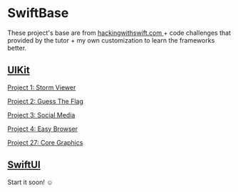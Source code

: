# SwiftBase

These project's base are from [hackingwithswift.com ](https://www.hackingwithswift.com/read) + code challenges that provided by the tutor + my own customization to learn the frameworks better.


## [UIKit](https://www.hackingwithswift.com/100)

[Project 1: Storm Viewer](https://github.com/mamadfrhi/SwiftBase/tree/main/Project1_StormViewer)

[Project 2: Guess The Flag](https://github.com/mamadfrhi/SwiftBase/tree/main/Project2_GuessTheFlag)

[Project 3: Social Media](https://github.com/mamadfrhi/SwiftBase/tree/main/Project3_SocialMedia)

[Project 4: Easy Browser](https://github.com/mamadfrhi/SwiftBase/tree/main/project4_EasyBrowser)

[Project 27: Core Graphics](https://github.com/mamadfrhi/SwiftBase/tree/main/Project27_CoreGraphic)

## [SwiftUI](https://www.hackingwithswift.com/100/swiftui)

Start it soon! ☺️
